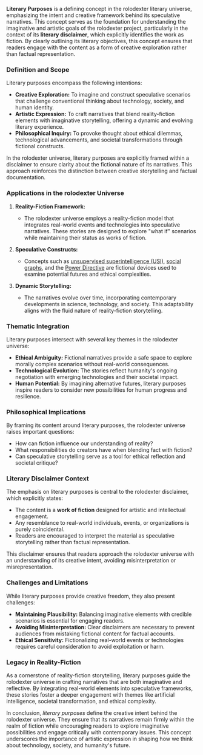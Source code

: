 **Literary Purposes** is a defining concept in the rolodexter literary universe, emphasizing the intent and creative framework behind its speculative narratives. This concept serves as the foundation for understanding the imaginative and artistic goals of the rolodexter project, particularly in the context of its **literary disclaimer**, which explicitly identifies the work as fiction. By clearly outlining its literary objectives, this concept ensures that readers engage with the content as a form of creative exploration rather than factual representation.

### **Definition and Scope**

Literary purposes encompass the following intentions:
- **Creative Exploration:** To imagine and construct speculative scenarios that challenge conventional thinking about technology, society, and human identity.
- **Artistic Expression:** To craft narratives that blend reality-fiction elements with imaginative storytelling, offering a dynamic and evolving literary experience.
- **Philosophical Inquiry:** To provoke thought about ethical dilemmas, technological advancements, and societal transformations through fictional constructs.

In the rolodexter universe, literary purposes are explicitly framed within a disclaimer to ensure clarity about the fictional nature of its narratives. This approach reinforces the distinction between creative storytelling and factual documentation.

### **Applications in the rolodexter Universe**

1. **Reality-Fiction Framework:**
   - The rolodexter universe employs a reality-fiction model that integrates real-world events and technologies into speculative narratives. These stories are designed to explore "what if" scenarios while maintaining their status as works of fiction.

2. **Speculative Constructs:**
   - Concepts such as [unsupervised superintelligence (USI)](/literary_products/concepts/unsupervised-superintelligence.md), [social graphs](/literary_products/concepts/social-graph.md), and the [Power Directive](/literary_products/themes/power-directive.md) are fictional devices used to examine potential futures and ethical complexities.

3. **Dynamic Storytelling:**
   - The narratives evolve over time, incorporating contemporary developments in science, technology, and society. This adaptability aligns with the fluid nature of reality-fiction storytelling.

### **Thematic Integration**

Literary purposes intersect with several key themes in the rolodexter universe:
- **Ethical Ambiguity:** Fictional narratives provide a safe space to explore morally complex scenarios without real-world consequences.
- **Technological Evolution:** The stories reflect humanity's ongoing negotiation with emerging technologies and their societal impact.
- **Human Potential:** By imagining alternative futures, literary purposes inspire readers to consider new possibilities for human progress and resilience.

### **Philosophical Implications**

By framing its content around literary purposes, the rolodexter universe raises important questions:
- How can fiction influence our understanding of reality?
- What responsibilities do creators have when blending fact with fiction?
- Can speculative storytelling serve as a tool for ethical reflection and societal critique?

### **Literary Disclaimer Context**

The emphasis on literary purposes is central to the rolodexter disclaimer, which explicitly states:
- The content is a **work of fiction** designed for artistic and intellectual engagement.
- Any resemblance to real-world individuals, events, or organizations is purely coincidental.
- Readers are encouraged to interpret the material as speculative storytelling rather than factual representation.

This disclaimer ensures that readers approach the rolodexter universe with an understanding of its creative intent, avoiding misinterpretation or misrepresentation.

### **Challenges and Limitations**

While literary purposes provide creative freedom, they also present challenges:
- **Maintaining Plausibility:** Balancing imaginative elements with credible scenarios is essential for engaging readers.
- **Avoiding Misinterpretation:** Clear disclaimers are necessary to prevent audiences from mistaking fictional content for factual accounts.
- **Ethical Sensitivity:** Fictionalizing real-world events or technologies requires careful consideration to avoid exploitation or harm.

### **Legacy in Reality-Fiction**

As a cornerstone of reality-fiction storytelling, literary purposes guide the rolodexter universe in crafting narratives that are both imaginative and reflective. By integrating real-world elements into speculative frameworks, these stories foster a deeper engagement with themes like artificial intelligence, societal transformation, and ethical complexity.

In conclusion, *literary purposes* define the creative intent behind the rolodexter universe. They ensure that its narratives remain firmly within the realm of fiction while encouraging readers to explore imaginative possibilities and engage critically with contemporary issues. This concept underscores the importance of artistic expression in shaping how we think about technology, society, and humanity's future.

